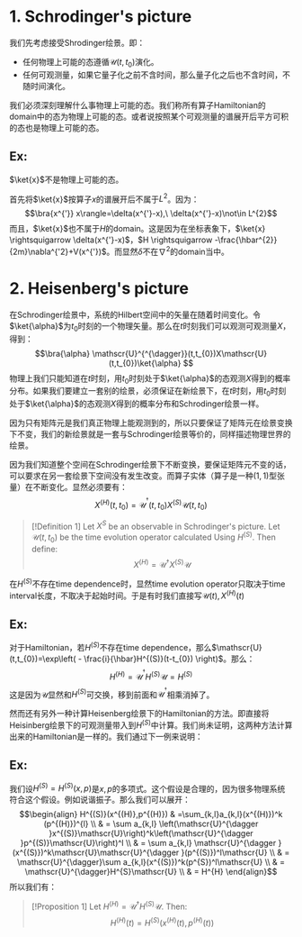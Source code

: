 # 1. Schrodinger's picture

我们先考虑接受Shrodinger绘景。即：
- 任何物理上可能的态遵循$\mathscr{U}(t,t_{0})$演化。
- 任何可观测量，如果它量子化之前不含时间，那么量子化之后也不含时间，不随时间演化。

我们必须深刻理解什么事物理上可能的态。我们称所有算子Hamiltonian的domain中的态为物理上可能的态。或者说按照某个可观测量的谱展开后平方可积的态也是物理上可能的态。

## Ex: 
$\ket{x}$不是物理上可能的态。

首先将$\ket{x}$按算子$x$的谱展开后不属于$L^{2}$。因为：
$$\bra{x^{'}} x\rangle=\delta(x^{'}-x),\ \delta(x^{'}-x)\not\in L^{2}$$
而且，$\ket{x}$也不属于$H$的domain。这是因为在坐标表象下，$\ket{x} \rightsquigarrow \delta(x^{'}-x)$，$H \rightsquigarrow -\frac{\hbar^{2}}{2m}\nabla^{'2}+V(x^{'})$。而显然$\delta$不在$\nabla^{2}$的domain当中。

# 2. Heisenberg's picture

在Schrodinger绘景中，系统的Hilbert空间中的矢量在随着时间变化。令$\ket{\alpha}$为$t_{0}$时刻的一个物理矢量。那么在$t$时刻我们可以观测可观测量$X$，得到：
$$\bra{\alpha} \mathscr{U}^{^{\dagger}}(t,t_{0})X\mathscr{U}(t,t_{0})\ket{\alpha} $$
物理上我们只能知道在$t$时刻，用$t_{0}$时刻处于$\ket{\alpha}$的态观测$X$得到的概率分布。如果我们要建立一套别的绘景，必须保证在新绘景下，在$t$时刻，用$t_{0}$时刻处于$\ket{\alpha}$的态观测$X$得到的概率分布和Schrodinger绘景一样。

因为只有矩阵元是我们真正物理上能观测到的，所以只要保证了矩阵元在绘景变换下不变，我们的新绘景就是一套与Schrodinger绘景等价的，同样描述物理世界的绘景。

因为我们知道整个空间在Schrodinger绘景下不断变换，要保证矩阵元不变的话，可以要求在另一套绘景下空间没有发生改变。而算子实体（算子是一种$(1,1)$型张量）在不断变化。显然必须要有：
$$X^{(H)}(t,t_{0})=\mathscr{U}^{^{\dagger}}(t,t_{0})X^{(S)}\mathscr{U}(t,t_{0})$$

>[!Definition 1]
>Let $X^{S}$ be an observable in Schrodinger's picture. Let $\mathscr{U}(t,t_{0})$ be the time evolution operator calculated Using $H^{(S)}$. Then define:
>$$X^{(H)}=\mathscr{U}^{\dagger}X^{(S)}\mathscr{U}$$

在$H^{(S)}$不存在time dependence时，显然time evolution operator只取决于time interval长度，不取决于起始时间。于是有时我们直接写$\mathscr{U}(t),X^{(H)}(t)$
## Ex:
对于Hamiltonian，若$H^{(S)}$不存在time dependence，那么$\mathscr{U}(t,t_{0})=\exp\left( - \frac{i}{\hbar}H^{(S)}(t-t_{0}) \right)$。那么：
$$H^{(H)}=\mathscr{U}^{^{\dagger}}H^{(S)}\mathscr{U}=H^{(S)}$$
这是因为$\mathscr{U}$显然和$H^{(S)}$可交换，移到前面和$\mathscr{U}^{^{\dagger}}$相乘消掉了。

然而还有另外一种计算Heisenberg绘景下的Hamiltonian的方法。即直接将Heisinberg绘景下的可观测量带入到$H^{(S)}$中计算。我们尚未证明，这两种方法计算出来的Hamiltonian是一样的。我们通过下一例来说明：

## Ex:
我们设$H^{(S)}=H^{(S)}(x,p)$是$x,p$的多项式。这个假设是合理的，因为很多物理系统符合这个假设。例如说谐振子。那么我们可以展开：
$$\begin{align}
H^{(S)}(x^{(H)},p^{(H)}) & =\sum_{k,l}a_{k,l}(x^{(H)})^k (p^{(H)})^{l} \\
 & = \sum a_{k,l} \left(\mathscr{U}^{\dagger }x^{(S)}\mathscr{U}\right)^k\left(\mathscr{U}^{\dagger }p^{(S)}\mathscr{U}\right)^l \\
 & = \sum a_{k,l} \mathscr{U}^{\dagger }(x^{(S)})^k\mathscr{U}\mathscr{U}^{\dagger }(p^{(S)})^l\mathscr{U} \\
 & = \mathscr{U}^{\dagger}\sum a_{k,l}(x^{(S)})^k(p^{S})^l\mathscr{U} \\
 & = \mathscr{U}^{\dagger}H^{S}\mathscr{U} \\
 & = H^{H}
\end{align}$$
所以我们有：

>[!Proposition 1]
>Let $H^{(H)}=\mathscr{U}^{\dagger}H^{(S)}\mathscr{U}$. Then:
>$$H^{(H)}(t)=H^{(S)}(x^{(H)}(t),p^{(H)}(t))$$



